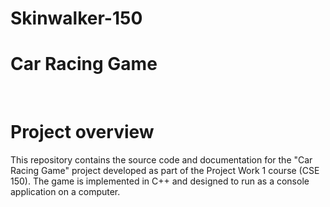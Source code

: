 # Skinwalker-150
<h1>Car Racing Game</h1>
<br/><h1>Project overview</h1>

This repository contains the source code and documentation for the "Car Racing Game" project developed as part of the Project Work 1 course (CSE 150). The game is implemented in C++ and designed to run as a console application on a computer.
